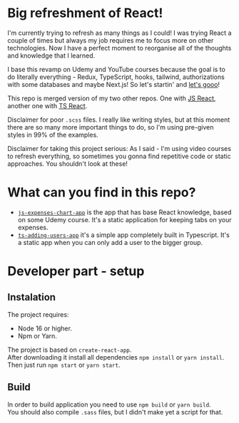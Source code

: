 # Big refreshment of React!

I'm currently trying to refresh as many things as I could! I was trying React a couple of times but always my job requires me to focus more on other technologies. Now I have a perfect moment to reorganise all of the thoughts and knowledge that I learned.

I base this revamp on Udemy and YouTube courses because the goal is to do literally everything - Redux, TypeScript, hooks, tailwind, authorizations with some databases and maybe Next.js! So let's startin' and <a href="https://www.youtube.com/watch?v=svUtlHC2ph4">let's gooo</a>!

This repo is merged version of my two other repos. One with <a href="https://github.com/GimpFather/react-course">JS React</a>, another one with <a href="https://github.com/GimpFather/typescript-course">TS React</a>.

Disclaimer for poor `.scss` files. I really like writing styles, but at this moment there are so many more important things to do, so I'm using pre-given styles in 99% of the examples.

Disclaimer for taking this project serious: As I said - I'm using video courses to refresh everything, so sometimes you gonna find repetitive code or static approaches. You shouldn't look at these! 

# What can you find in this repo?

- <a href="https://github.com/GimpFather/react-courses/tree/dev/js-expenses-chart">`js-expenses-chart-app`</a> is the app that has base React knowledge, based on some Udemy course. It's a static application for keeping tabs on your expenses.
- <a href="https://github.com/GimpFather/react-courses/tree/dev/ts-adding-users-app">`ts-adding-users-app`</a> it's a simple app completely built in Typescript. It's a static app when you can only add a user to the bigger group.

# Developer part - setup

## Instalation

The project requires: 
- Node 16 or higher.
- Npm or Yarn.

The project is based on `create-react-app`.<br>
After downloading it install all dependencies `npm install` or `yarn install`. <br>
Then just run `npm start` or `yarn start`.

## Build

In order to build application you need to use `npm build` or `yarn build`.<br>
You should also compile `.sass` files, but I didn't make yet a script for that. 
